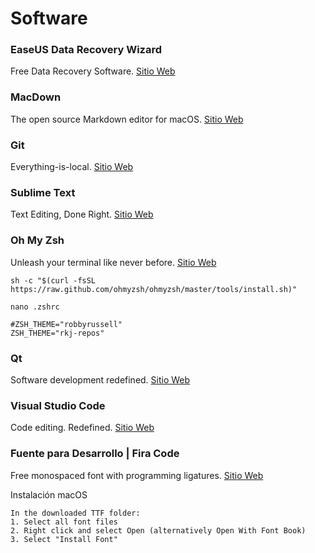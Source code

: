 # Software

### EaseUS Data Recovery Wizard

Free Data Recovery Software. [Sitio Web](https://www.easeus.com/datarecoverywizard/free-data-recovery-software-c.htm)

### MacDown

The open source Markdown editor for macOS. [Sitio Web](https://macdown.uranusjr.com/)

### Git

Everything-is-local. [Sitio Web](https://git-scm.com/)

### Sublime Text

Text Editing, Done Right. [Sitio Web](https://www.sublimetext.com/)

### Oh My Zsh

Unleash your terminal like never before. [Sitio Web](https://ohmyz.sh/)

```
sh -c "$(curl -fsSL https://raw.github.com/ohmyzsh/ohmyzsh/master/tools/install.sh)"

nano .zshrc

#ZSH_THEME="robbyrussell"
ZSH_THEME="rkj-repos"
```

### Qt

Software development redefined. [Sitio Web](https://www.qt.io/)

### Visual Studio Code

Code editing. Redefined. [Sitio Web](https://code.visualstudio.com/)

### Fuente para Desarrollo | Fira Code

Free monospaced font with programming ligatures. [Sitio Web](https://github.com/tonsky/FiraCode)

Instalación macOS

```
In the downloaded TTF folder:
1. Select all font files
2. Right click and select Open (alternatively Open With Font Book)
3. Select "Install Font"
```